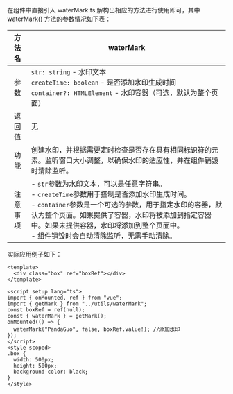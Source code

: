 在组件中直接引入 waterMark.ts 解构出相应的方法进行使用即可，其中 waterMark() 方法的参数情况如下表：

|  方法名  | waterMark                                                    |
| :------: | ------------------------------------------------------------ |
|   参数   | `str: string` - 水印文本<br>`createTime: boolean` - 是否添加水印生成时间<br>`container?: HTMLElement` - 水印容器（可选，默认为整个页面） |
|  返回值  | 无                                                           |
|   功能   | 创建水印，并根据需要定时检查是否存在具有相同标识符的元素。监听窗口大小调整，以确保水印的适应性，并在组件销毁时清除监听。 |
| 注意事项 | - `str`参数为水印文本，可以是任意字符串。<br/>- `createTime`参数用于控制是否添加水印生成时间。<br/>- `container`参数是一个可选的参数，用于指定水印的容器，默认为整个页面。如果提供了容器，水印将被添加到指定容器中。如果未提供容器，水印将添加到整个页面中。<br/>- 组件销毁时会自动清除监听，无需手动清除。 |



实际应用例子如下：

```vue
<template>
  <div class="box" ref="boxRef"></div>
</template>

<script setup lang="ts">
import { onMounted, ref } from "vue";
import { getMark } from "../utils/waterMark";
const boxRef = ref(null); 
const { waterMark } = getMark();
onMounted(() => {
  waterMark("PandaGuo", false, boxRef.value!); //添加水印
});
</script>
<style scoped>
.box {
  width: 500px;
  height: 500px;
  background-color: black;
}
</style>
```

